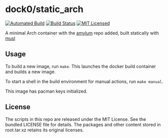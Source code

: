 dock0/static_arch
=======

[![Automated Build](http://img.shields.io/badge/automated-build-green.svg)](https://hub.docker.com/r/dock0/static_arch/)
[![Build Status](https://img.shields.io/circleci/project/dock0/static_arch.svg)](https://circleci.com/gh/dock0/static_arch)
[![MIT Licensed](http://img.shields.io/badge/license-MIT-green.svg)](https://tldrlegal.com/license/mit-license)

A minimal Arch container with the [amylum](https://github.com/amylum/repo) repo added, built statically with [musl](http://www.musl-libc.org/)

## Usage

To build a new image, run `make`. This launches the docker build container and builds a new image.

To start a shell in the build environment for manual actions, run `make manual`.

This image has pacman keys initialized.

## License

The scripts in this repo are released under the MIT License. See the bundled LICENSE file for details. The packages and other content stored in root.tar.xz retains its original licenses.

